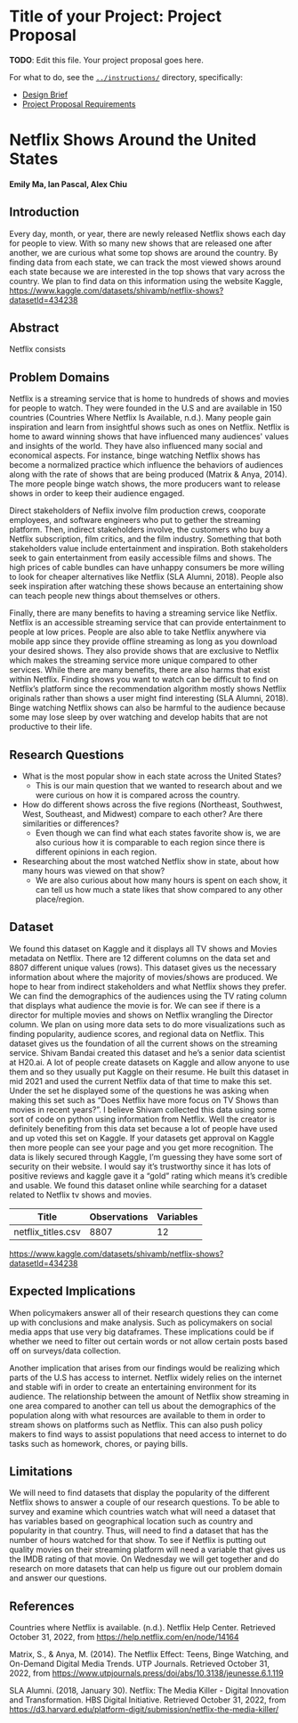 # Title of your Project: Project Proposal 

**TODO**: Edit this file. Your project proposal goes here.

For what to do, see the [`../instructions/`](../instructions/) directory, specifically: 

* [Design Brief](../instructions/project-design-brief.pdf)
* [Project Proposal Requirements](../instructions/p01-proposal-requirements.md)

# Netflix Shows Around the United States
#### Emily Ma, Ian Pascal, Alex Chiu
## Introduction
Every day, month, or year, there are newly released Netflix shows each day for people to view. With so many new shows that are released one after another, we are curious what some top shows are around the country. By finding data from each state, we can track the most viewed shows around each state because we are interested in the top shows that vary across the country. We plan to find data on this information using the website Kaggle, https://www.kaggle.com/datasets/shivamb/netflix-shows?datasetId=434238

## Abstract

Netflix consists


## Problem Domains

Netflix is a streaming service that is home to hundreds of shows and movies for people to watch. They were founded in the U.S and are available in 150 countries (Countries Where Netflix Is Available, n.d.).
Many people gain inspiration and learn from insightful shows such as ones on Netflix. Netflix is home to award winning shows that have influenced many audiences' values and insights of the world. They have also influenced many social and economical aspects. For instance, binge watching Netflix shows has become a normalized practice which influence the behaviors of audiences along with the rate of shows that are being produced (Matrix & Anya, 2014). The more people binge watch shows, the more producers want to release shows in order to keep their audience engaged. 

Direct stakeholders of Neflix involve film production crews, cooporate employees, and software engineers who put to gether the streaming platform. Then, indirect stakeholders involve, the customers who buy a Netflix subscription, film critics, and the film industry. Something that both stakeholders value include entertainment and inspiration. Both stakeholders seek to gain entertainment from easily accessible films and shows. The high prices of cable bundles can have unhappy consumers be more willing to look for cheaper alternatives like Netflix (SLA Alumni, 2018). People also seek inspiration after watching these shows because an entertaining show can teach people new things about themselves or others. 

Finally, there are many benefits to having a streaming service like Netflix. Netflix is an accessible streaming service that can provide entertainment to people at low prices. People are also able to take Netflix anywhere via mobile app since they provide offline streaming as long as you download your desired shows. They also provide shows that are exclusive to Netflix which makes the streaming service more unique compared to other services. While there are many benefits, there are also harms that exist within Netflix. Finding shows you want to watch can be difficult to find on Netflix’s platform since the recommendation algorithm mostly shows Netflix originals rather than shows a user might find interesting (SLA Alumni, 2018). Binge watching Netflix shows can also be harmful to the audience because some may lose sleep by over watching and develop habits that are not productive to their life. 


## Research Questions
* What is the most popular show in each state across the United States?
  * This is our main question that we wanted to research about and we were curious on how it is compared across the country.
* How do different shows across the five regions (Northeast, Southwest, West, Southeast, and Midwest) compare to each other? Are there similarities or differences?
  * Even though we can find what each states favorite show is, we are also curious how it is comparable to each region since there is different opinions in each region.
* Researching about the most watched Netflix show in state, about how many hours was viewed on that show?
  * We are also curious about how many hours is spent on each show, it can tell us how much a state likes that show compared to any other place/region.

## Dataset
We found this dataset on Kaggle and it displays all TV shows and Movies metadata on Netflix. There are 12 different columns on the data set and 8807 different unique values (rows). This dataset gives us the necessary information about where the majority of movies/shows are produced. We hope to hear from indirect stakeholders and what Netflix shows they prefer. We can find the demographics of the audiences using the TV rating column that displays what audience the movie is for. We can see if there is a director for multiple movies and shows on Netflix wrangling the Director column. We plan on using more data sets to do more visualizations such as finding popularity, audience scores, and regional data on Netflix. This dataset gives us the foundation of all the current shows on the streaming service. Shivam Bandai created this dataset and he’s a senior data scientist at H20.ai. A lot of people create datasets on Kaggle and allow anyone to use them and so they usually put Kaggle on their resume.  He built this dataset in mid 2021 and used the current Netflix data of that time to make this set. Under the set he displayed some of the questions he was asking when making this set such as “Does Netflix have more focus on TV Shows than movies in recent years?”. I believe Shivam collected this data using some sort of code on python using information from Netflix. Well the creator is definitely benefiting from this data set because a lot of people have used and up voted this set on Kaggle. If your datasets get approval on Kaggle then more people can see your page and you get more recognition. The data is likely secured through Kaggle, I’m guessing they have some sort of security on their website. I would say it’s trustworthy since it has lots of positive reviews and kaggle gave it a “gold” rating which means it’s credible and usable. We found this dataset online while searching for a dataset related to Netflix tv shows and movies.

| Title              | Observations | Variables |
|--------------------|--------------|-----------|
| netflix_titles.csv | 8807         |12         |

https://www.kaggle.com/datasets/shivamb/netflix-shows?datasetId=434238

## Expected Implications

When policymakers answer all of their research questions they can come up with conclusions and make analysis. Such as policymakers on social media apps that use very big dataframes. These implications could be if whether we need to filter out certain words or not allow certain posts based off on surveys/data collection.

Another implication that arises from our findings would be realizing which parts of the U.S has access to internet. Netflix widely relies on the internet and stable wifi in order to create an entertaining environment for its audience. The relationship between the amount of Netflix show streaming in one area compared to another can tell us about the demographics of the population along with what resources are available to them in order to stream shows on platforms such as Netflix. This can also push policy makers to find ways to assist populations that need access to internet to do tasks such as homework, chores, or paying bills. 

## Limitations
We will need to find datasets that display the popularity of the different Netflix shows to answer a couple of our research questions. To be able to survey and examine which countries watch what will need a dataset that has variables based on geographical location such as country and popularity in that country. Thus, will need to find a dataset that has the number of hours watched for that show. To see if Netflix is putting out quality movies on their streaming platform will need a variable that gives us the IMDB rating of that movie. On Wednesday we will get together and do research on more datasets that can help us figure out our problem domain and answer our questions.

## References
Countries where Netflix is available. (n.d.). Netflix Help Center. Retrieved October 31, 2022, from https://help.netflix.com/en/node/14164

Matrix, S., & Anya, M. (2014). The Netflix Effect: Teens, Binge Watching, and On-Demand Digital Media Trends. UTP Journals. Retrieved October 31, 2022, from https://www.utpjournals.press/doi/abs/10.3138/jeunesse.6.1.119

SLA Alumni. (2018, January 30). Netflix: The Media Killer - Digital Innovation and Transformation. HBS Digital Initiative. Retrieved October 31, 2022, from https://d3.harvard.edu/platform-digit/submission/netflix-the-media-killer/
